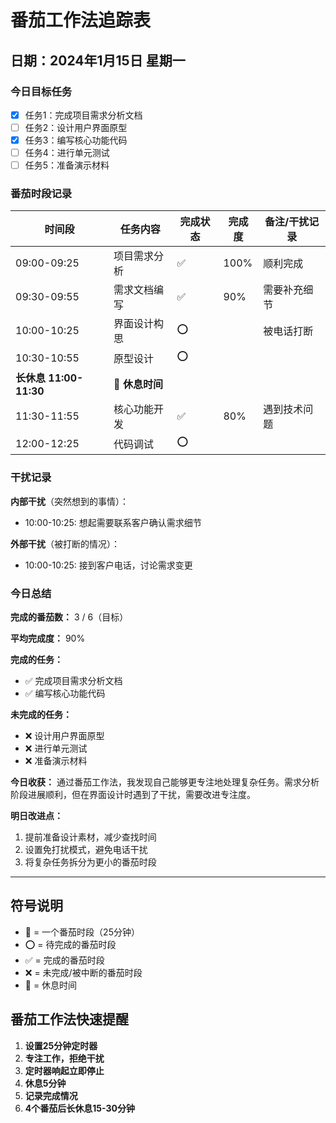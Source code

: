 # 番茄工作法追踪表

## 日期：2024年1月15日 星期一

### 今日目标任务
- [x] 任务1：完成项目需求分析文档
- [ ] 任务2：设计用户界面原型
- [x] 任务3：编写核心功能代码
- [ ] 任务4：进行单元测试
- [ ] 任务5：准备演示材料

### 番茄时段记录

| 时间段 | 任务内容 | 完成状态 | 完成度 | 备注/干扰记录 |
|--------|----------|----------|--------|---------------|
| 09:00-09:25 | 项目需求分析 | ✅ | 100% | 顺利完成 |
| 09:30-09:55 | 需求文档编写 | ✅ | 90% | 需要补充细节 |
| 10:00-10:25 | 界面设计构思 | ⭕ | | 被电话打断 |
| 10:30-10:55 | 原型设计 | ⭕ | | |
| **长休息 11:00-11:30** | **🍃 休息时间** |   |        |               |
| 11:30-11:55 | 核心功能开发 | ✅ | 80% | 遇到技术问题 |
| 12:00-12:25 | 代码调试 | ⭕ | | |

### 干扰记录
**内部干扰**（突然想到的事情）：
- 10:00-10:25: 想起需要联系客户确认需求细节

**外部干扰**（被打断的情况）：
- 10:00-10:25: 接到客户电话，讨论需求变更

### 今日总结

**完成的番茄数：** 3 / 6（目标）

**平均完成度：** 90%

**完成的任务：**
- ✅ 完成项目需求分析文档
- ✅ 编写核心功能代码

**未完成的任务：**
- ❌ 设计用户界面原型
- ❌ 进行单元测试
- ❌ 准备演示材料

**今日收获：**
通过番茄工作法，我发现自己能够更专注地处理复杂任务。需求分析阶段进展顺利，但在界面设计时遇到了干扰，需要改进专注度。

**明日改进点：**
1. 提前准备设计素材，减少查找时间
2. 设置免打扰模式，避免电话干扰
3. 将复杂任务拆分为更小的番茄时段

---

## 符号说明
- 🍅 = 一个番茄时段（25分钟）
- ⭕ = 待完成的番茄时段
- ✅ = 完成的番茄时段
- ❌ = 未完成/被中断的番茄时段
- 🍃 = 休息时间

## 番茄工作法快速提醒
1. **设置25分钟定时器**
2. **专注工作，拒绝干扰**
3. **定时器响起立即停止**
4. **休息5分钟**
5. **记录完成情况**
6. **4个番茄后长休息15-30分钟** 